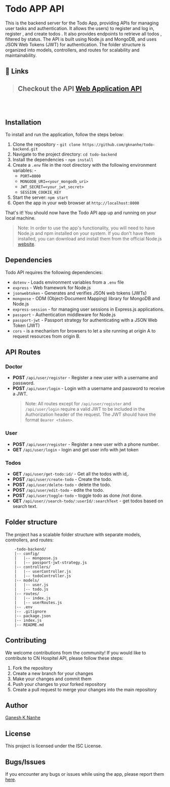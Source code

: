 # Todo APP API

This is the backend server for the Todo App, providing APIs for managing user tasks and authentication.
It allows the users) to register and log in, register , and create todos . It also provides endpoints to retrieve all todos , filtered by status.
The API is built using Node.js and MongoDB, and uses JSON Web Tokens (JWT) for authentication. The folder structure is organized into models, controllers, and routes for scalability and maintainability.

## 🔗 Links

> ## Checkout the API [Web Application API](https://todo-backend-i499.onrender.com/)

<br/>
<br/>

## Installation

To install and run the application, follow the steps below:

1. Clone the repository - `git clone https://github.com/gknanhe/todo-backend.git`
2. Navigate to the project directory: `cd todo-backend`
3. Install the dependencies - `npm install`
4. Create a `.env` file in the root directory with the following environment variables: -
   - `PORT=8000`
   - `MONGODB_URI=<your_mongodb_uri>`
   - `JWT_SECRET=<your_jwt_secret>`
   - `SESSION_COOKIE_KEY`
5. Start the server: `npm start`
6. Open the app in your web browser at `http://localhost:8000`

That's it! You should now have the Todo API app up and running on your local machine.

> Note: In order to use the app's functionality, you will need to have Node.js and npm installed on your system. If you don't have them installed, you can download and install them from the official Node.js [website](https://nodejs.org/en/).

## Dependencies

Todo API requires the following dependencies:

- `dotenv` - Loads environment variables from a `.env` file
- `express` - Web framework for Node.js
- `jsonwebtoken` - Generates and verifies JSON web tokens (JWTs)
- `mongoose` - ODM (Object-Document Mapping) library for MongoDB and Node.js
- `express-session` - for managing user sessions in Express.js applications.
- `passport` - Authentication middleware for Node.js
- `passport-jwt` - Passport strategy for authenticating with a JSON Web Token (JWT)
- `cors` - is a mechanism for browsers to let a site running at origin A to request resources from origin B.

## API Routes

### Doctor

- **POST** `/api/user/register` - Register a new user with a username and password.
- **POST** `/api/user/login` - Login with a username and password to receive a JWT.
  > Note: All routes except for `/api/user/register` and `/api/user/login` require a valid JWT to be included in the Authorization header of the request. The JWT should have the format `Bearer <token>`.

### User

- **POST** `/api/user/register` - Register a new user with a phone number.
- **GET** `/api/user/login` - login and get user info with jwt token

### Todos

- **GET** `/api/user/get-todo:id/` - Get all the todos with id,.
- **POST** `/api/user/create-todo` - Create the todo.
- **POST** `/api/user/delete-todo` - delete the todo.
- **POST** `/api/user/edit-todo` - edite the todo.
- **POST** `/api/user/toggle-todo` - toggle todo as done /not done.
- **GET** `/api/user//search-todo/:userId/:searchText` - get todos based on search text.

## Folder structure

The project has a scalable folder structure with separate models, controllers, and routes:

        -todo-backend/
        |-- config/
        |   |-- mongoose.js
        |   |-- passport-jwt-strategy.js
        |-- controllers/
        |   |-- userController.js
        |   |-- todoController.js
        |-- models/
        |   |-- user.js
        |   |-- todo.js
        |-- routes/
        |   |-- index.js
        |   |-- userRoutes.js
        |-- .env
        |-- .gitignore
        |-- package.json
        |-- index.js
        |-- README.md

## Contributing

We welcome contributions from the community! If you would like to contribute to CN Hospitel API, please follow these steps:

1. Fork the repository
2. Create a new branch for your changes
3. Make your changes and commit them
4. Push your changes to your forked repository
5. Create a pull request to merge your changes into the main repository

## Author

[Ganesh K Nanhe](https://github.com/gknanhe/todo-backend)

## License

This project is licensed under the ISC License.

## Bugs/Issues

If you encounter any bugs or issues while using the app, please report them [here](https://github.com/gknanhe/hospital-api/issues).
